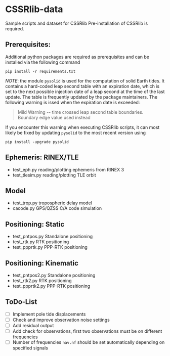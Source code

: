# CSSRlib-data

Sample scripts and dataset for CSSRlib
Pre-installation of CSSRlib is required.

## Prerequisites:

Additional python packages are required as prerequisites and can be installed via the following command

```
pip install -r requirements.txt
```

*NOTE*: the module `pysolid` is used for the computation of solid Earth tides. It contains a hard-coded leap second table with an expiration date, which is set to the next possible injection date of a leap second at the time of the last update. The table is frequently updated by the package maintainers. The following warning is issed when the expiration date is exceeded:

> Mild Warning -- time crossed leap second table boundaries.  Boundary edge value used instead

If you encounter this warning when executing CSSRlib scripts, it can most likely be fixed by updating `pysolid` to the most recent version using

```
pip install -upgrade pysolid
```

## Ephemeris: RINEX/TLE

- test_eph.py reading/plotting ephemeris from RINEX 3
- test_tlesim.py reading/plotting TLE orbit

## Model

- test_trop.py tropospheric delay model
- cacode.py GPS/QZSS C/A code simulation

## Positioning: Static

- test_pntpos.py Standalone positioning
- test_rtk.py RTK positioning
- test_ppprtk.py PPP-RTK positioning

## Positioning: Kinematic

- test_pntpos2.py Standalone positioning
- test_rtk2.py RTK positioning
- test_ppprtk2.py PPP-RTK positioning

## ToDo-List

- [ ] Implement pole tide displacements
- [ ] Check and improve observation noise settings
- [ ] Add residual output
- [ ] Add check for observations, first two observations must be on different frequencies
- [ ] Number of frequencies `nav.nf` should be set automatically depending on specified signals
